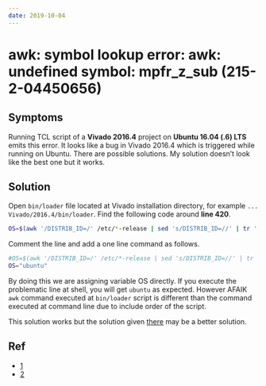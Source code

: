 ```yaml
---
date: 2019-10-04
---
```

# awk: symbol lookup error: awk: undefined symbol: mpfr_z_sub (215-2-04450656)

## Symptoms

Running TCL script of a **Vivado 2016.4** project on **Ubuntu 16.04 (.6) LTS** emits this error. It looks like a bug in Vivado 2016.4 which is triggered while running on Ubuntu. There are possible solutions. My solution doesn’t look like the best one but it works.

## Solution

Open `bin/loader` file located at Vivado installation directory, for example `... Vivado/2016.4/bin/loader`. Find the following code around **line 420**.

```bash
OS=$(awk '/DISTRIB_ID=/' /etc/*-release | sed 's/DISTRIB_ID=//' | tr '[:upper:]' '[:lower:]')
```

Comment the line and add a one line command as follows.

```bash
#OS=$(awk '/DISTRIB_ID=/' /etc/*-release | sed 's/DISTRIB_ID=//' | tr '[:upper:]' '[:lower:]')
OS="ubuntu"
```

By doing this we are assigning variable OS directly. If you execute the problematic line at shell, you will get `ubuntu` as expected. However AFAIK `awk` command executed at `bin/loader` script is different than the command executed at command line due to include order of the script.

This solution works but the solution given [there](https://forums.xilinx.com/t5/Installation-and-Licensing/Vivado-2016-4-on-Ubuntu-16-04-LTS-quot-awk-symbol-lookup-error/m-p/756779/highlight/true#M17778) may be a better solution.

## Ref

* [1](https://forums.xilinx.com/t5/Installation-and-Licensing/Vivado-2016-4-on-Ubuntu-16-04-LTS-quot-awk-symbol-lookup-error/m-p/756779/highlight/true#M17778)
* [2](https://forums.xilinx.com/t5/Installation-and-Licensing/XSCT-symbol-lookup-error-awk-undefined-symbol-mpfr-z-sub/td-p/741141)
